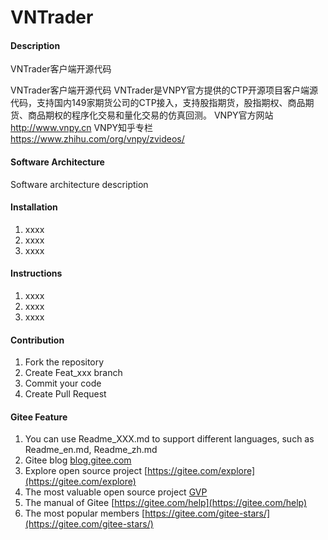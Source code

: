# VNTrader

#### Description
VNTrader客户端开源代码

VNTrader客户端开源代码 VNTrader是VNPY官方提供的CTP开源项目客户端源代码，支持国内149家期货公司的CTP接入，支持股指期货，股指期权、商品期货、商品期权的程序化交易和量化交易的仿真回测。 VNPY官方网站 http://www.vnpy.cn VNPY知乎专栏 https://www.zhihu.com/org/vnpy/zvideos/

#### Software Architecture
Software architecture description

#### Installation

1.  xxxx
2.  xxxx
3.  xxxx

#### Instructions

1.  xxxx
2.  xxxx
3.  xxxx

#### Contribution

1.  Fork the repository
2.  Create Feat_xxx branch
3.  Commit your code
4.  Create Pull Request


#### Gitee Feature

1.  You can use Readme\_XXX.md to support different languages, such as Readme\_en.md, Readme\_zh.md
2.  Gitee blog [blog.gitee.com](https://blog.gitee.com)
3.  Explore open source project [https://gitee.com/explore](https://gitee.com/explore)
4.  The most valuable open source project [GVP](https://gitee.com/gvp)
5.  The manual of Gitee [https://gitee.com/help](https://gitee.com/help)
6.  The most popular members  [https://gitee.com/gitee-stars/](https://gitee.com/gitee-stars/)
